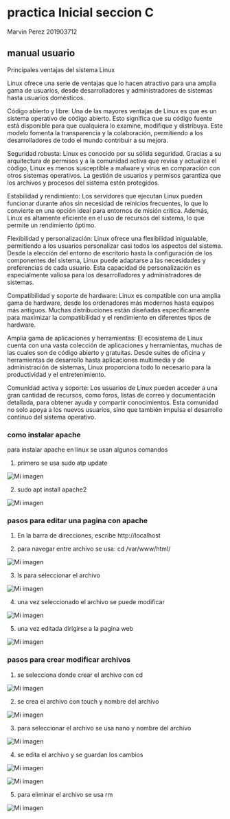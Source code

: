 # practica Inicial seccion C                        
 Marvin Perez 201903712

 ## manual usuario 

 Principales ventajas del sistema Linux

Linux ofrece una serie de ventajas que lo hacen atractivo para una amplia gama de usuarios, desde desarrolladores y administradores de sistemas hasta usuarios domésticos.

Código abierto y libre: 
Una de las mayores ventajas de Linux es que es un sistema operativo de código abierto. Esto significa que su código fuente está disponible para que cualquiera lo examine, modifique y distribuya. Este modelo fomenta la transparencia y la colaboración, permitiendo a los desarrolladores de todo el mundo contribuir a su mejora.

Seguridad robusta: 
Linux es conocido por su sólida seguridad. Gracias a su arquitectura de permisos y a la comunidad activa que revisa y actualiza el código, Linux es menos susceptible a malware y virus en comparación con otros sistemas operativos. La gestión de usuarios y permisos garantiza que los archivos y procesos del sistema estén protegidos.

Estabilidad y rendimiento: 
Los servidores que ejecutan Linux pueden funcionar durante años sin necesidad de reinicios frecuentes, lo que lo convierte en una opción ideal para entornos de misión crítica. Además, Linux es altamente eficiente en el uso de recursos del sistema, lo que permite un rendimiento óptimo.

Flexibilidad y personalización:
Linux ofrece una flexibilidad inigualable, permitiendo a los usuarios personalizar casi todos los aspectos del sistema. Desde la elección del entorno de escritorio hasta la configuración de los componentes del sistema, Linux puede adaptarse a las necesidades y preferencias de cada usuario. Esta capacidad de personalización es especialmente valiosa para los desarrolladores y administradores de sistemas.

Compatibilidad y soporte de hardware:
Linux es compatible con una amplia gama de hardware, desde los ordenadores más modernos hasta equipos más antiguos. Muchas distribuciones están diseñadas específicamente para maximizar la compatibilidad y el rendimiento en diferentes tipos de hardware.

Amplia gama de aplicaciones y herramientas:
El ecosistema de Linux cuenta con una vasta colección de aplicaciones y herramientas, muchas de las cuales son de código abierto y gratuitas. Desde suites de oficina y herramientas de desarrollo hasta aplicaciones multimedia y de administración de sistemas, Linux proporciona todo lo necesario para la productividad y el entretenimiento.

Comunidad activa y soporte:
Los usuarios de Linux pueden acceder a una gran cantidad de recursos, como foros, listas de correo y documentación detallada, para obtener ayuda y compartir conocimientos. Esta comunidad no solo apoya a los nuevos usuarios, sino que también impulsa el desarrollo continuo del sistema operativo.


### **como instalar apache**
 para instalar apache en linux se usan algunos comandos 
 1. primero se usa sudo atp update

 ![Mi imagen](1.png)

 2. sudo apt install apache2

 ![Mi imagen](2.png)

### **pasos para editar una pagina con apache**

1. En la barra de direcciones, escribe http://localhost

2. para navegar entre archivo se usa: cd /var/www/html/

![Mi imagen](3.png)

3. ls para seleccionar el archivo

![Mi imagen](3.png)

4. una vez seleccionado el archivo se puede modificar 

![Mi imagen](4.png)

5. una vez editada dirigirse a la pagina web 

![Mi imagen](5.png)

### **pasos para crear modificar archivos**

1. se selecciona donde crear el archivo con cd 

![Mi imagen](6.png)

2. se crea el archivo con touch y nombre del archivo 

![Mi imagen](7.png)

3. para seleccionar el archivo se usa nano y nombre del archivo

![Mi imagen](8.png)

4. se edita el archivo y se guardan los cambios 

![Mi imagen](9.png)

![Mi imagen](10.png)

5. para eliminar el archivo se usa rm 

![Mi imagen](11.png)

